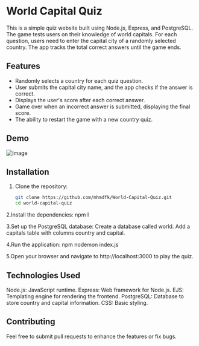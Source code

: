 # World Capital Quiz

This is a simple quiz website built using Node.js, Express, and PostgreSQL. The game tests users on their knowledge of world capitals. For each question, users need to enter the capital city of a randomly selected country. The app tracks the total correct answers until the game ends.

## Features

- Randomly selects a country for each quiz question.
- User submits the capital city name, and the app checks if the answer is correct.
- Displays the user's score after each correct answer.
- Game over when an incorrect answer is submitted, displaying the final score.
- The ability to restart the game with a new country quiz.

## Demo

![image](https://github.com/user-attachments/assets/d7774eef-98a6-463b-b16b-d2fc10f0c83e)


## Installation

1. Clone the repository:

   ```bash
   git clone https://github.com/mhmdfk/World-Capital-Quiz.git
   cd world-capital-quiz

2.Install the dependencies:
   npm I

3.Set up the PostgreSQL database:
  Create a database called world.
  Add a capitals table with columns country and capital.   

4.Run the application:
  npm nodemon index.js

5.Open your browser and navigate to http://localhost:3000 to play the quiz.

## Technologies Used
Node.js: JavaScript runtime.
Express: Web framework for Node.js.
EJS: Templating engine for rendering the frontend.
PostgreSQL: Database to store country and capital information.
CSS: Basic styling.

## Contributing
Feel free to submit pull requests to enhance the features or fix bugs.   
